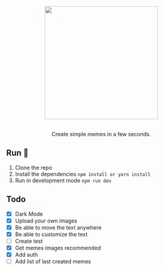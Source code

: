 <div align="center">
  <img width="300px" src="https://firebasestorage.googleapis.com/v0/b/soyandresgarz.appspot.com/o/assets%2FLogo.png?alt=media&token=a986bc28-3757-46d9-b46e-d267a81b1303" />

  <br />
  <br />

Create simple memes in a few seconds.

</div>

## Run 🚀

1. Clone the repo
2. Install the dependencies `npm install or yarn install`
3. Run in development mode `npm run dev`

## Todo

- [x] Dark Mode
- [x] Upload your own images
- [x] Be able to move the text anywhere
- [x] Be able to customize the text
- [ ] Create test
- [x] Get memes images recommended
- [x] Add auth
- [ ] Add list of last created memes
